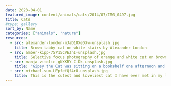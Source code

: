 ```yaml
---
date: 2023-04-01
featured_image: content/animals/cats/2014/07/IMG_0497.jpg
title: Cats
#type: gallery
sort_by: Name
categories: ["animals", "nature"]
resources:
  - src: alexander-london-mJaD10XeD7w-unsplash.jpg
    title: Brown tabby cat on white stairs by Alexander London
  - src: amber-kipp-75715CVEJhI-unsplash.jpg
    title: Selective focus photography of orange and white cat on brown table by Amber Kipp
  - src: manja-vitolic-gKXKBY-C-Dk-unsplash.jpg
    title: "Gipsy the Cat was sitting on a bookshelf one afternoon and just stared right at me, kinda saying: “Will you take a picture already?”"
  - src: michael-sum-LEpfefQf4rU-unsplash.jpg
    title: This is the cutest and loveliest cat I have ever met in my life. He is BU BU, a cat with 6 fingers, which is unusual, but in fact, smarter than any cat. He meows every time he sees me, and jumps to my bed and sits with me.
---
```


